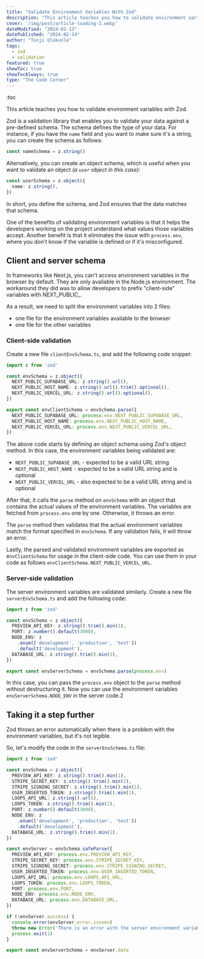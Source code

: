 ```yaml
---
title: "Validate Environment Variables With Zod"
description: "This article teaches you how to validate environment variables with Zod."
cover: '/img/post/article-loading-2.webp'
dateModified: "2024-02-13"
datePublished: "2024-02-14"
author: "Tunji Olakunle"
tags:
  - zod
  - validation
featured: true
showToc: true
showTocAlways: true
type: "The Code Corner"
---
```


:toc

This article teaches you how to validate environment variables with Zod.
<!-- more -->
Zod is a validation library that enables you to validate your data against a pre-defined schema. The schema defines the type of your data. For instance, if you have the `name` field and you want to make sure it's a string, you can create the schema as follows:

```ts
const nameSchema = z.string()
```

Alternatively, you can create an object schema, which is useful when you want to validate an object _(a `user` object in this case)_:

```ts
const userSchema = z.object({
  name: z.string(),
})
```

In short, you define the schema, and Zod ensures that the data matches that schema.

One of the benefits of validating environment variables is that it helps the developers working on the project understand what values those variables accept. Another benefit is that it eliminates the issue with `process.env`, where you don't know if the variable is defined or if it's misconfigured.

## Client and server schema

In frameworks like Next.js, you can't access environment variables in the browser by default. They are only available in the Node.js environment. The workaround they did was to allow developers to prefix "client-side" variables with NEXT_PUBLIC_.

As a result, we need to split the environment variables into 2 files:

- one file for the environment variables available to the browser
- one file for the other variables

### Client-side validation

Create a new file `clientEnvSchema.ts`, and add the following code snippet:

```ts [clientEnvSchema.ts]
import z from 'zod'

const envSchema = z.object({
  NEXT_PUBLIC_SUPABASE_URL: z.string().url(),
  NEXT_PUBLIC_HOST_NAME: z.string().url().trim().optional(),
  NEXT_PUBLIC_VERCEL_URL: z.string().url().optional(),
})

export const envClientSchema = envSchema.parse({
  NEXT_PUBLIC_SUPABASE_URL: process.env.NEXT_PUBLIC_SUPABASE_URL,
  NEXT_PUBLIC_HOST_NAME: process.env.NEXT_PUBLIC_HOST_NAME,
  NEXT_PUBLIC_VERCEL_URL: process.env.NEXT_PUBLIC_VERCEL_URL,
})
```

The above code starts by defining an object schema using Zod's object method. In this case, the environment variables being validated are:

- `NEXT_PUBLIC_SUPABASE_URL` - expected to be a valid URL string
- `NEXT_PUBLIC_HOST_NAME` - expected to be a valid URL string and is optional
- `NEXT_PUBLIC_VERCEL_URL` - also expected to be a valid URL string and is optional

After that, it calls the `parse` method on `envSchema` with an object that contains the actual values of the environment variables. The variables are fetched from `process.env` one by one. Otherwise, it throws an error.

The `parse` method then validates that the actual environment variables match the format specified in `envSchema`. If any validation fails, it will throw an error.

Lastly, the parsed and validated environment variables are exported as e`nvClientSchema` for usage in the client-side code. You can use them in your code as follows `envClientSchema.NEXT_PUBLIC_VERCEL_URL`.

### Server-side validation

The server environment variables are validated similarly. Create a new file `serverEnvSchema.ts` and add the following code:

```ts [serverEnvSchema.ts]
import z from 'zod'

const envSchema = z.object({
  PREVIEW_API_KEY: z.string().trim().min(1),
  PORT: z.number().default(3000),
  NODE_ENV: z
    .enum(['development', 'production', 'test'])
    .default('development'),
  DATABASE_URL: z.string().trim().min(1),
})

export const envServerSchema = envSchema.parse(process.env)
```

In this case, you can pass the `process.env` object to the `parse` method without destructuring it. Now you can use the environment variables `envServerSchema.NODE_ENV` in the server code.2

## Taking it a step further
Zod throws an error automatically when there is a problem with the environment variables, but it's not legible.

So, let's modify the code in the `serverEnvSchema.ts` file:

```ts [serverEnvSchema.ts]
import z from 'zod'

const envSchema = z.object({
  PREVIEW_API_KEY: z.string().trim().min(1),
  STRIPE_SECRET_KEY: z.string().trim().min(1),
  STRIPE_SIGNING_SECRET: z.string().trim().min(1),
  USER_INSERTED_TOKEN: z.string().trim().min(1),
  LOOPS_API_URL: z.string().url(),
  LOOPS_TOKEN: z.string().trim().min(1),
  PORT: z.number().default(3000),
  NODE_ENV: z
    .enum(['development', 'production', 'test'])
    .default('development'),
  DATABASE_URL: z.string().trim().min(1),
})

const envServer = envSchema.safeParse({
  PREVIEW_API_KEY: process.env.PREVIEW_API_KEY,
  STRIPE_SECRET_KEY: process.env.STRIPE_SECRET_KEY,
  STRIPE_SIGNING_SECRET: process.env.STRIPE_SIGNING_SECRET,
  USER_INSERTED_TOKEN: process.env.USER_INSERTED_TOKEN,
  LOOPS_API_URL: process.env.LOOPS_API_URL,
  LOOPS_TOKEN: process.env.LOOPS_TOKEN,
  PORT: process.env.PORT,
  NODE_ENV: process.env.NODE_ENV,
  DATABASE_URL: process.env.DATABASE_URL,
})

if (!envServer.success) {
  console.error(envServer.error.issues)
  throw new Error('There is an error with the server environment variables')
  process.exit(1)
}

export const envServerSchema = envServer.data
```
